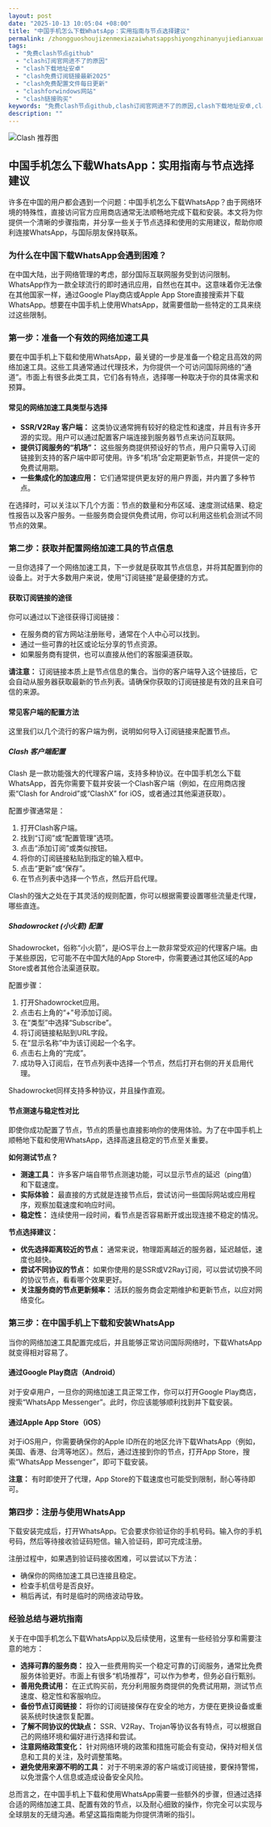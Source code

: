 ```yaml
---
layout: post
date: "2025-10-13 10:05:04 +08:00"
title: "中国手机怎么下载WhatsApp：实用指南与节点选择建议"
permalink: /zhongguoshoujizenmexiazaiwhatsappshiyongzhinanyujiedianxuanzejianyi/
tags:
  - "免费clash节点github"
  - "clash订阅官网进不了的原因"
  - "clash下载地址安卓"
  - "clash免费订阅链接最新2025"
  - "clash免费配置文件每日更新"
  - "clashforwindows网站"
  - "clash链接购买"
keywords: "免费clash节点github,clash订阅官网进不了的原因,clash下载地址安卓,clash免费订阅链接最新2025,clash免费配置文件每日更新,clashforwindows网站,clash链接购买"
description: ""
---
```


![Clash 推荐图](https://clashjd.github.io/assets/img/clash节点推荐.png)

## 中国手机怎么下载WhatsApp：实用指南与节点选择建议


<p>许多在中国的用户都会遇到一个问题：中国手机怎么下载WhatsApp？由于网络环境的特殊性，直接访问官方应用商店通常无法顺畅地完成下载和安装。本文将为你提供一个清晰的步骤指南，并分享一些关于节点选择和使用的实用建议，帮助你顺利连接WhatsApp，与国际朋友保持联系。</p>

<h3>为什么在中国下载WhatsApp会遇到困难？</h3>
<p>在中国大陆，出于网络管理的考虑，部分国际互联网服务受到访问限制。WhatsApp作为一款全球流行的即时通讯应用，自然也在其中。这意味着你无法像在其他国家一样，通过Google Play商店或Apple App Store直接搜索并下载WhatsApp。想要在中国手机上使用WhatsApp，就需要借助一些特定的工具来绕过这些限制。</p>

<h3>第一步：准备一个有效的网络加速工具</h3>
<p>要在中国手机上下载和使用WhatsApp，最关键的一步是准备一个稳定且高效的网络加速工具。这些工具通常通过代理技术，为你提供一个可访问国际网络的“通道”。市面上有很多此类工具，它们各有特点，选择哪一种取决于你的具体需求和预算。</p>

<h4>常见的网络加速工具类型与选择</h4>
<ul>
    <li><strong>SSR/V2Ray 客户端：</strong> 这类协议通常拥有较好的稳定性和速度，并且有许多开源的实现。用户可以通过配置客户端连接到服务器节点来访问互联网。</li>
    <li><strong>提供订阅服务的“机场”：</strong> 这些服务商提供预设好的节点，用户只需导入订阅链接到支持的客户端中即可使用。许多“机场”会定期更新节点，并提供一定的免费试用期。</li>
    <li><strong>一些集成化的加速应用：</strong> 它们通常提供更友好的用户界面，并内置了多种节点。</li>
</ul>

<p>在选择时，可以关注以下几个方面：节点的数量和分布区域、速度测试结果、稳定性报告以及客户服务。一些服务商会提供免费试用，你可以利用这些机会测试不同节点的效果。</p>

<h3>第二步：获取并配置网络加速工具的节点信息</h3>
<p>一旦你选择了一个网络加速工具，下一步就是获取其节点信息，并将其配置到你的设备上。对于大多数用户来说，使用“订阅链接”是最便捷的方式。</p>

<h4>获取订阅链接的途径</h4>
<p>你可以通过以下途径获得订阅链接：</p>
<ul>
    <li>在服务商的官方网站注册账号，通常在个人中心可以找到。</li>
    <li>通过一些可靠的社区或论坛分享的节点资源。</li>
    <li>如果服务商有提供，也可以直接从他们的客服渠道获取。</li>
</ul>

<p><strong>请注意：</strong> 订阅链接本质上是节点信息的集合。当你的客户端导入这个链接后，它会自动从服务器获取最新的节点列表。请确保你获取的订阅链接是有效的且来自可信的来源。</p>

<h4>常见客户端的配置方法</h4>

<p>这里我们以几个流行的客户端为例，说明如何导入订阅链接来配置节点。</p>

<h5>Clash 客户端配置</h5>
<p>Clash 是一款功能强大的代理客户端，支持多种协议。在中国手机怎么下载WhatsApp，首先你需要下载并安装一个Clash客户端（例如，在应用商店搜索“Clash for Android”或“ClashX” for iOS，或者通过其他渠道获取）。</p>
<p>配置步骤通常是：</p>
<ol>
    <li>打开Clash客户端。</li>
    <li>找到“订阅”或“配置管理”选项。</li>
    <li>点击“添加订阅”或类似按钮。</li>
    <li>将你的订阅链接粘贴到指定的输入框中。</li>
    <li>点击“更新”或“保存”。</li>
    <li>在节点列表中选择一个节点，然后开启代理。</li>
</ol>
<p>Clash的强大之处在于其灵活的规则配置，你可以根据需要设置哪些流量走代理，哪些直连。</p>

<h5>Shadowrocket (小火箭) 配置</h5>
<p>Shadowrocket，俗称“小火箭”，是iOS平台上一款非常受欢迎的代理客户端。由于某些原因，它可能不在中国大陆的App Store中，你需要通过其他区域的App Store或者其他合法渠道获取。</p>
<p>配置步骤：</p>
<ol>
    <li>打开Shadowrocket应用。</li>
    <li>点击右上角的“+”号添加订阅。</li>
    <li>在“类型”中选择“Subscribe”。</li>
    <li>将订阅链接粘贴到URL字段。</li>
    <li>在“显示名称”中为该订阅起一个名字。</li>
    <li>点击右上角的“完成”。</li>
    <li>成功导入订阅后，在节点列表中选择一个节点，然后打开右侧的开关启用代理。</li>
</ol>
<p>Shadowrocket同样支持多种协议，并且操作直观。</p>

<h4>节点测速与稳定性对比</h4>
<p>即使你成功配置了节点，节点的质量也直接影响你的使用体验。为了在中国手机上顺畅地下载和使用WhatsApp，选择高速且稳定的节点至关重要。</p>
<p><strong>如何测试节点？</strong></p>
<ul>
    <li><strong>测速工具：</strong> 许多客户端自带节点测速功能，可以显示节点的延迟（ping值）和下载速度。</li>
    <li><strong>实际体验：</strong> 最直接的方式就是连接节点后，尝试访问一些国际网站或应用程序，观察加载速度和响应时间。</li>
    <li><strong>稳定性：</strong> 连续使用一段时间，看节点是否容易断开或出现连接不稳定的情况。</li>
</ul>
<p><strong>节点选择建议：</strong></p>
<ul>
    <li><strong>优先选择距离较近的节点：</strong> 通常来说，物理距离越近的服务器，延迟越低，速度也越快。</li>
    <li><strong>尝试不同协议的节点：</strong> 如果你使用的是SSR或V2Ray订阅，可以尝试切换不同的协议节点，看看哪个效果更好。</li>
    <li><strong>关注服务商的节点更新频率：</strong> 活跃的服务商会定期维护和更新节点，以应对网络变化。</li>
</ul>

<h3>第三步：在中国手机上下载和安装WhatsApp</h3>
<p>当你的网络加速工具配置完成后，并且能够正常访问国际网络时，下载WhatsApp就变得相对容易了。</p>

<h4>通过Google Play商店（Android）</h4>
<p>对于安卓用户，一旦你的网络加速工具正常工作，你可以打开Google Play商店，搜索“WhatsApp Messenger”。此时，你应该能够顺利找到并下载安装。</p>

<h4>通过Apple App Store（iOS）</h4>
<p>对于iOS用户，你需要确保你的Apple ID所在的地区允许下载WhatsApp（例如，美国、香港、台湾等地区）。然后，通过连接到你的节点，打开App Store，搜索“WhatsApp Messenger”，即可下载安装。</p>
<p><strong>注意：</strong> 有时即使开了代理，App Store的下载速度也可能受到限制，耐心等待即可。</p>

<h3>第四步：注册与使用WhatsApp</h3>
<p>下载安装完成后，打开WhatsApp。它会要求你验证你的手机号码。输入你的手机号码，然后等待接收验证码短信。输入验证码，即可完成注册。</p>
<p>注册过程中，如果遇到验证码接收困难，可以尝试以下方法：</p>
<ul>
    <li>确保你的网络加速工具已连接且稳定。</li>
    <li>检查手机信号是否良好。</li>
    <li>稍后再试，有时是临时的网络波动导致。</li>
</ul>

<h3>经验总结与避坑指南</h3>
<p>关于在中国手机怎么下载WhatsApp以及后续使用，这里有一些经验分享和需要注意的地方：</p>
<ul>
    <li><strong>选择可靠的服务商：</strong> 投入一些费用购买一个稳定可靠的订阅服务，通常比免费服务体验更好。市面上有很多“机场推荐”，可以作为参考，但务必自行甄别。</li>
    <li><strong>善用免费试用：</strong> 在正式购买前，充分利用服务商提供的免费试用期，测试节点速度、稳定性和客服响应。</li>
    <li><strong>备份节点订阅链接：</strong> 将你的订阅链接保存在安全的地方，方便在更换设备或重装系统时快速恢复配置。</li>
    <li><strong>了解不同协议的优缺点：</strong> SSR、V2Ray、Trojan等协议各有特点，可以根据自己的网络环境和偏好进行选择和尝试。</li>
    <li><strong>注意网络政策变化：</strong> 针对网络环境的政策和措施可能会有变动，保持对相关信息和工具的关注，及时调整策略。</li>
    <li><strong>避免使用来源不明的工具：</strong> 对于不明来源的客户端或订阅链接，要保持警惕，以免泄露个人信息或造成设备安全风险。</li>
</ul>

<p>总而言之，在中国手机上下载和使用WhatsApp需要一些额外的步骤，但通过选择合适的网络加速工具、配置有效的节点，以及耐心细致的操作，你完全可以实现与全球朋友的无缝沟通。希望这篇指南能为你提供清晰的指引。</p>